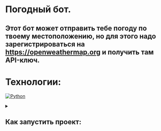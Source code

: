 # Погодный бот.

## Этот бот может отправить тебе погоду по твоему местоположению, но для этого надо зарегистрироваться на https://openweathermap.org и получить там API-ключ.

# Технологии:
[![Python](https://img.shields.io/badge/-Python-3775A9?style=for-the-badge&logo=Python&logoColor=FFD142)](https://www.python.org/)


<details>
<summary><h2>Как запустить проект:</h2></summary>

## *Клонировать репозиторий:*
    git clone https://github.com/EgorGushin/weather_bot.git

## *Запуск бота:*
    python3 bot_weather.py
